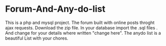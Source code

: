# Forum-And-Any-do-list




This is a php and mysql project.
The forum built with online posts throght ajax requests.
Download the zip file.
In your database import the .sql files .
And change for your details where written "change here".
The anydo list is a beautiful List with your chores.
